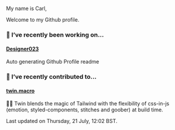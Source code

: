 My name is Carl,

Welcome to my Github profile.

### 🔭 I’ve recently been working on...

#### [Designer023](https://github.com/Designer023/Designer023) 
Auto generating Github Profile readme


### 🖖 I’ve recently contributed to...

#### [twin.macro](https://github.com/ben-rogerson/twin.macro) 
🦹‍♂️ Twin blends the magic of Tailwind with the flexibility of css-in-js (emotion, styled-components, stitches and goober) at build time.


Last updated on Thursday, 21 July, 12:02 BST.